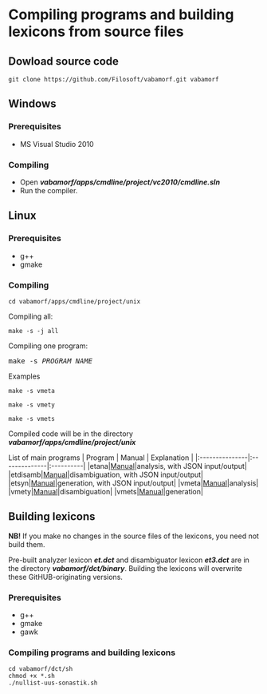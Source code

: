 # Compiling programs and building lexicons from source files

## Dowload source code

```cmdline
git clone https://github.com/Filosoft/vabamorf.git vabamorf
```

## Windows

### Prerequisites

* MS Visual Studio 2010

### Compiling

* Open **_vabamorf/apps/cmdline/project/vc2010/cmdline.sln_**
* Run the compiler.

## Linux

### Prerequisites

* g++
* gmake

### Compiling

```cmdline
cd vabamorf/apps/cmdline/project/unix
```
Compiling all:

```cmdline
make -s -j all
```

Compiling one program:

<pre>
make -s <i>PROGRAM_NAME</i>
</pre>

Examples

```cmdline
make -s vmeta
```

```cmdline
make -s vmety
```

```cmdline
make -s vmets
```

Compiled code will be in the directory  **_vabamorf/apps/cmdline/project/unix_**

List of main programs
| Program | Manual | Explanation |
|:---------------|:--------------|:----------|
|etana|[Manual](https://github.com/Filosoft/vabamorf/blob/master/apps/cmdline/etana/readme.txt)|analysis, with JSON input/output|
|etdisamb|[Manual](https://github.com/Filosoft/vabamorf/blob/master/apps/cmdline/etdisamb/readme.txt)|disambiguation, with JSON input/output|
|etsyn|[Manual](https://github.com/Filosoft/vabamorf/blob/master/apps/cmdline/etsyn/readme.txt)|generation, with JSON input/output|
|vmeta|[Manual](https://github.com/Filosoft/vabamorf/blob/master/apps/cmdline/vmeta/README.md)|analysis|
|vmety|[Manual](https://github.com/Filosoft/vabamorf/blob/master/apps/cmdline/vmety/README.md)|disambiguation|
|vmets|[Manual](https://github.com/Filosoft/vabamorf/blob/master/apps/cmdline/vmets/README.md)|generation|

## Building lexicons

**NB!** If you make no changes in the source files of the lexicons, you need not build them.

Pre-built analyzer lexicon **_et.dct_** and
disambiguator lexicon **_et3.dct_** are in the directory **_vabamorf/dct/binary_**. Building the lexicons will overwrite these GitHUB-originating versions.

### Prerequisites

* g++
* gmake
* gawk

### Compiling programs and building lexicons

```cmdline
cd vabamorf/dct/sh
chmod +x *.sh
./nullist-uus-sonastik.sh
```




